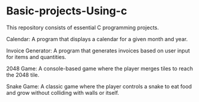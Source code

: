 # Basic-projects-Using-c
This repository consists of essential C programming projects.

Calendar: A program that displays a calendar for a given month and year.

Invoice Generator: A program that generates invoices based on user input for items and quantities.

2048 Game: A console-based game where the player merges tiles to reach the 2048 tile.

Snake Game: A classic game where the player controls a snake to eat food and grow without colliding with walls or itself.
